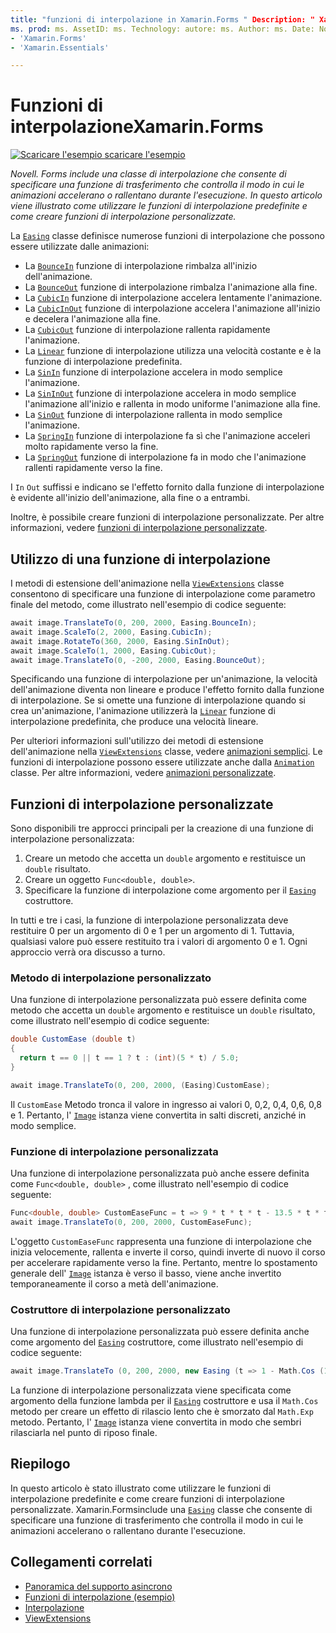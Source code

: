 ```yaml
---
title: "funzioni di interpolazione in Xamarin.Forms " Description: " Xamarin.Forms include una classe di interpolazione che consente di specificare una funzione di trasferimento che controlla il modo in cui le animazioni accelerano o rallentano durante l'esecuzione. In questo articolo viene illustrato come utilizzare le funzioni di interpolazione predefinite e come creare funzioni di interpolazione personalizzate.
ms. prod: ms. AssetID: ms. Technology: autore: ms. Author: ms. Date: No-loc:
- 'Xamarin.Forms'
- 'Xamarin.Essentials'

---
```


# <a name="easing-functions-in-xamarinforms"></a>Funzioni di interpolazioneXamarin.Forms

[![Scaricare ](~/media/shared/download.png) l'esempio scaricare l'esempio](https://docs.microsoft.com/samples/xamarin/xamarin-forms-samples/userinterface-animation-easing)

_Novell. Forms include una classe di interpolazione che consente di specificare una funzione di trasferimento che controlla il modo in cui le animazioni accelerano o rallentano durante l'esecuzione. In questo articolo viene illustrato come utilizzare le funzioni di interpolazione predefinite e come creare funzioni di interpolazione personalizzate._

La [`Easing`](xref:Xamarin.Forms.Easing) classe definisce numerose funzioni di interpolazione che possono essere utilizzate dalle animazioni:

- La [`BounceIn`](xref:Xamarin.Forms.Easing.BounceIn) funzione di interpolazione rimbalza all'inizio dell'animazione.
- La [`BounceOut`](xref:Xamarin.Forms.Easing.BounceOut) funzione di interpolazione rimbalza l'animazione alla fine.
- La [`CubicIn`](xref:Xamarin.Forms.Easing.CubicIn) funzione di interpolazione accelera lentamente l'animazione.
- La [`CubicInOut`](xref:Xamarin.Forms.Easing.CubicInOut) funzione di interpolazione accelera l'animazione all'inizio e decelera l'animazione alla fine.
- La [`CubicOut`](xref:Xamarin.Forms.Easing.CubicOut) funzione di interpolazione rallenta rapidamente l'animazione.
- La [`Linear`](xref:Xamarin.Forms.Easing.Linear) funzione di interpolazione utilizza una velocità costante e è la funzione di interpolazione predefinita.
- La [`SinIn`](xref:Xamarin.Forms.Easing.SinIn) funzione di interpolazione accelera in modo semplice l'animazione.
- La [`SinInOut`](xref:Xamarin.Forms.Easing.SinInOut) funzione di interpolazione accelera in modo semplice l'animazione all'inizio e rallenta in modo uniforme l'animazione alla fine.
- La [`SinOut`](xref:Xamarin.Forms.Easing.SinOut) funzione di interpolazione rallenta in modo semplice l'animazione.
- La [`SpringIn`](xref:Xamarin.Forms.Easing.SpringIn) funzione di interpolazione fa sì che l'animazione acceleri molto rapidamente verso la fine.
- La [`SpringOut`](xref:Xamarin.Forms.Easing.SpringOut) funzione di interpolazione fa in modo che l'animazione rallenti rapidamente verso la fine.

I `In` `Out` suffissi e indicano se l'effetto fornito dalla funzione di interpolazione è evidente all'inizio dell'animazione, alla fine o a entrambi.

Inoltre, è possibile creare funzioni di interpolazione personalizzate. Per altre informazioni, vedere [funzioni di interpolazione personalizzate](#customeasing).

## <a name="consuming-an-easing-function"></a>Utilizzo di una funzione di interpolazione

I metodi di estensione dell'animazione nella [`ViewExtensions`](xref:Xamarin.Forms.ViewExtensions) classe consentono di specificare una funzione di interpolazione come parametro finale del metodo, come illustrato nell'esempio di codice seguente:

```csharp
await image.TranslateTo(0, 200, 2000, Easing.BounceIn);
await image.ScaleTo(2, 2000, Easing.CubicIn);
await image.RotateTo(360, 2000, Easing.SinInOut);
await image.ScaleTo(1, 2000, Easing.CubicOut);
await image.TranslateTo(0, -200, 2000, Easing.BounceOut);
```

Specificando una funzione di interpolazione per un'animazione, la velocità dell'animazione diventa non lineare e produce l'effetto fornito dalla funzione di interpolazione. Se si omette una funzione di interpolazione quando si crea un'animazione, l'animazione utilizzerà la [`Linear`](xref:Xamarin.Forms.Easing.Linear) funzione di interpolazione predefinita, che produce una velocità lineare.

Per ulteriori informazioni sull'utilizzo dei metodi di estensione dell'animazione nella [`ViewExtensions`](xref:Xamarin.Forms.ViewExtensions) classe, vedere [animazioni semplici](~/xamarin-forms/user-interface/animation/simple.md). Le funzioni di interpolazione possono essere utilizzate anche dalla [`Animation`](xref:Xamarin.Forms.Animation) classe. Per altre informazioni, vedere [animazioni personalizzate](~/xamarin-forms/user-interface/animation/custom.md).

<a name="customeasing" />

## <a name="custom-easing-functions"></a>Funzioni di interpolazione personalizzate

Sono disponibili tre approcci principali per la creazione di una funzione di interpolazione personalizzata:

1. Creare un metodo che accetta un `double` argomento e restituisce un `double` risultato.
1. Creare un oggetto `Func<double, double>`.
1. Specificare la funzione di interpolazione come argomento per il [`Easing`](xref:Xamarin.Forms.Easing) costruttore.

In tutti e tre i casi, la funzione di interpolazione personalizzata deve restituire 0 per un argomento di 0 e 1 per un argomento di 1. Tuttavia, qualsiasi valore può essere restituito tra i valori di argomento 0 e 1. Ogni approccio verrà ora discusso a turno.

### <a name="custom-easing-method"></a>Metodo di interpolazione personalizzato

Una funzione di interpolazione personalizzata può essere definita come metodo che accetta un `double` argomento e restituisce un `double` risultato, come illustrato nell'esempio di codice seguente:

```csharp
double CustomEase (double t)
{
  return t == 0 || t == 1 ? t : (int)(5 * t) / 5.0;
}

await image.TranslateTo(0, 200, 2000, (Easing)CustomEase);
```

Il `CustomEase` Metodo tronca il valore in ingresso ai valori 0, 0,2, 0,4, 0,6, 0,8 e 1. Pertanto, l' [`Image`](xref:Xamarin.Forms.Image) istanza viene convertita in salti discreti, anziché in modo semplice.

### <a name="custom-easing-func"></a>Funzione di interpolazione personalizzata

Una funzione di interpolazione personalizzata può anche essere definita come `Func<double, double>` , come illustrato nell'esempio di codice seguente:

```csharp
Func<double, double> CustomEaseFunc = t => 9 * t * t * t - 13.5 * t * t + 5.5 * t;
await image.TranslateTo(0, 200, 2000, CustomEaseFunc);
```

L'oggetto `CustomEaseFunc` rappresenta una funzione di interpolazione che inizia velocemente, rallenta e inverte il corso, quindi inverte di nuovo il corso per accelerare rapidamente verso la fine. Pertanto, mentre lo spostamento generale dell' [`Image`](xref:Xamarin.Forms.Image) istanza è verso il basso, viene anche invertito temporaneamente il corso a metà dell'animazione.

### <a name="custom-easing-constructor"></a>Costruttore di interpolazione personalizzato

Una funzione di interpolazione personalizzata può essere definita anche come argomento del [`Easing`](xref:Xamarin.Forms.Easing) costruttore, come illustrato nell'esempio di codice seguente:

```csharp
await image.TranslateTo (0, 200, 2000, new Easing (t => 1 - Math.Cos (10 * Math.PI * t) * Math.Exp (-5 * t)));
```

La funzione di interpolazione personalizzata viene specificata come argomento della funzione lambda per il [`Easing`](xref:Xamarin.Forms.Easing) costruttore e usa il `Math.Cos` metodo per creare un effetto di rilascio lento che è smorzato dal `Math.Exp` metodo. Pertanto, l' [`Image`](xref:Xamarin.Forms.Image) istanza viene convertita in modo che sembri rilasciarla nel punto di riposo finale.

## <a name="summary"></a>Riepilogo

In questo articolo è stato illustrato come utilizzare le funzioni di interpolazione predefinite e come creare funzioni di interpolazione personalizzate. Xamarin.Formsinclude una [`Easing`](xref:Xamarin.Forms.Easing) classe che consente di specificare una funzione di trasferimento che controlla il modo in cui le animazioni accelerano o rallentano durante l'esecuzione.

## <a name="related-links"></a>Collegamenti correlati

- [Panoramica del supporto asincrono](~/cross-platform/platform/async.md)
- [Funzioni di interpolazione (esempio)](https://docs.microsoft.com/samples/xamarin/xamarin-forms-samples/userinterface-animation-easing)
- [Interpolazione](xref:Xamarin.Forms.Easing)
- [ViewExtensions](xref:Xamarin.Forms.ViewExtensions)

